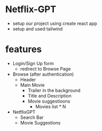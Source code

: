 # Netflix-GPT

- setup our project using create react app
- setup and used tailwind

# features

- Login/Sign Up form
  - redirect to Browse Page
- Browse (after authentication)
  - Header
  - Main Movie
    - Trailer in the background
    - Title and Description
    - Movie suggestioons
      - Movies list \* N
- NetflixGPT
  - Search Bar
  - Movie Suggestions
